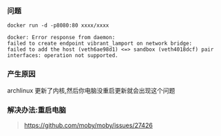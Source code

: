### 问题

```shell
docker run -d -p8080:80 xxxx/xxxx

docker: Error response from daemon: 
failed to create endpoint vibrant_lamport on network bridge: 
failed to add the host (veth6ae98d1) <=> sandbox (veth4018dcf) pair interfaces: operation not supported.
```

### 产生原因

archlinux 更新了内核,然后你电脑没重启更新就会出现这个问题

### 解决办法:重启电脑

>https://github.com/moby/moby/issues/27426
